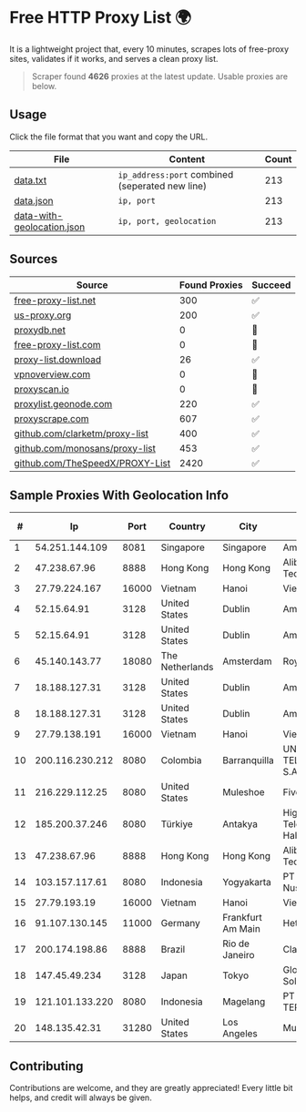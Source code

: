 
# Free HTTP Proxy List 🌍

It is a lightweight project that, every 10 minutes, scrapes lots of free-proxy sites, validates if it works, and serves a clean proxy list.


> Scraper found **4626** proxies at the latest update. Usable proxies are below.

## Usage

Click the file format that you want and copy the URL.


|File|Content|Count|
|----|-------|-----|
|[data.txt](https://raw.githubusercontent.com/themiralay/Proxy-List-World/master/data.txt)|`ip_address:port` combined (seperated new line)|213|
|[data.json](https://raw.githubusercontent.com/themiralay/Proxy-List-World/master/data.json)|`ip, port`|213|
|[data-with-geolocation.json](https://raw.githubusercontent.com/themiralay/Proxy-List-World/master/data-with-geolocation.json)|`ip, port, geolocation`|213|

## Sources

|Source|Found Proxies|Succeed|
|------|-------------|-------|
|[free-proxy-list.net](https://free-proxy-list.net)|300|✅|
|[us-proxy.org](https://www.us-proxy.org)|200|✅|
|[proxydb.net](http://proxydb.net)|0|🚫|
|[free-proxy-list.com](https://free-proxy-list.com/?page=&port=&type%5B%5D=http&type%5B%5D=https&up_time=0&search=Search)|0|🚫|
|[proxy-list.download](https://www.proxy-list.download/HTTP)|26|✅|
|[vpnoverview.com](https://vpnoverview.com/privacy/anonymous-browsing/free-proxy-servers)|0|🚫|
|[proxyscan.io](https://www.proxyscan.io)|0|🚫|
|[proxylist.geonode.com](https://proxylist.geonode.com/api/proxy-list?limit=300&page=1&sort_by=lastChecked&sort_type=desc&protocols=http,https)|220|✅|
|[proxyscrape.com](https://api.proxyscrape.com/v2/?request=displayproxies&protocol=http&timeout=10000&country=all&ssl=all&anonymity=all)|607|✅|
|[github.com/clarketm/proxy-list](https://raw.githubusercontent.com/clarketm/proxy-list/master/proxy-list-raw.txt)|400|✅|
|[github.com/monosans/proxy-list](https://raw.githubusercontent.com/monosans/proxy-list/main/proxies/http.txt)|453|✅|
|[github.com/TheSpeedX/PROXY-List](https://raw.githubusercontent.com/TheSpeedX/PROXY-List/master/http.txt)|2420|✅|


## Sample Proxies With Geolocation Info

|#|Ip|Port|Country|City|Internet Service Provider|
|-|--|----|-------|----|-------------------------|
|1|54.251.144.109|8081|Singapore|Singapore|Amazon.com, Inc.|
|2|47.238.67.96|8888|Hong Kong|Hong Kong|Alibaba (US) Technology Co., Ltd.|
|3|27.79.224.167|16000|Vietnam|Hanoi|Viettel Corporation|
|4|52.15.64.91|3128|United States|Dublin|Amazon.com, Inc.|
|5|52.15.64.91|3128|United States|Dublin|Amazon.com, Inc.|
|6|45.140.143.77|18080|The Netherlands|Amsterdam|RoyaleHosting BV|
|7|18.188.127.31|3128|United States|Dublin|Amazon.com, Inc.|
|8|18.188.127.31|3128|United States|Dublin|Amazon.com, Inc.|
|9|27.79.138.191|16000|Vietnam|Hanoi|Viettel Corporation|
|10|200.116.230.212|8080|Colombia|Barranquilla|UNE EPM TELECOMUNICACIONES S.A|
|11|216.229.112.25|8080|United States|Muleshoe|Five Area Systems, LLC|
|12|185.200.37.246|8080|Türkiye|Antakya|High Speed Telekomunikasyon ve Hab. Hiz. Ltd. Sti.|
|13|47.238.67.96|8888|Hong Kong|Hong Kong|Alibaba (US) Technology Co., Ltd.|
|14|103.157.117.61|8080|Indonesia|Yogyakarta|PT Cloud Teknologi Nusantara|
|15|27.79.193.19|16000|Vietnam|Hanoi|Viettel Corporation|
|16|91.107.130.145|11000|Germany|Frankfurt Am Main|Hetzner Online AG|
|17|200.174.198.86|8888|Brazil|Rio de Janeiro|Claro S.A|
|18|147.45.49.234|3128|Japan|Tokyo|Global Connectivity Solutions LLP|
|19|121.101.133.220|8080|Indonesia|Magelang|PT SELARAS CITRA TERABIT|
|20|148.135.42.31|31280|United States|Los Angeles|Multacom Corporation|



## Contributing

Contributions are welcome, and they are greatly appreciated! Every
little bit helps, and credit will always be given.

